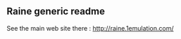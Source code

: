 Raine generic readme
--------------------

See the main web site there : http://raine.1emulation.com/
